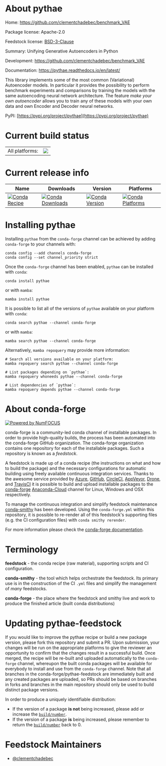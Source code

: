 About pythae
============

Home: https://github.com/clementchadebec/benchmark_VAE

Package license: Apache-2.0

Feedstock license: [BSD-3-Clause](https://github.com/conda-forge/pythae-feedstock/blob/main/LICENSE.txt)

Summary: Unifying Generative Autoencoders in Python

Development: https://github.com/clementchadebec/benchmark_VAE

Documentation: https://pythae.readthedocs.io/en/latest/

This library implements some of the most common (Variational) Autoencoder models.
In particular it provides the possibility to perform benchmark experiments and
comparisons by training the models with the same autoencoding neural network
architecture. The feature *make your own autoencoder* allows you to train any of
these models with your own data and own Encoder and Decoder neural networks.

PyPI: [https://pypi.org/project/pythae](https://pypi.org/project/pythae)


Current build status
====================


<table><tr><td>All platforms:</td>
    <td>
      <a href="https://dev.azure.com/conda-forge/feedstock-builds/_build/latest?definitionId=16576&branchName=main">
        <img src="https://dev.azure.com/conda-forge/feedstock-builds/_apis/build/status/pythae-feedstock?branchName=main">
      </a>
    </td>
  </tr>
</table>

Current release info
====================

| Name | Downloads | Version | Platforms |
| --- | --- | --- | --- |
| [![Conda Recipe](https://img.shields.io/badge/recipe-pythae-green.svg)](https://anaconda.org/conda-forge/pythae) | [![Conda Downloads](https://img.shields.io/conda/dn/conda-forge/pythae.svg)](https://anaconda.org/conda-forge/pythae) | [![Conda Version](https://img.shields.io/conda/vn/conda-forge/pythae.svg)](https://anaconda.org/conda-forge/pythae) | [![Conda Platforms](https://img.shields.io/conda/pn/conda-forge/pythae.svg)](https://anaconda.org/conda-forge/pythae) |

Installing pythae
=================

Installing `pythae` from the `conda-forge` channel can be achieved by adding `conda-forge` to your channels with:

```
conda config --add channels conda-forge
conda config --set channel_priority strict
```

Once the `conda-forge` channel has been enabled, `pythae` can be installed with `conda`:

```
conda install pythae
```

or with `mamba`:

```
mamba install pythae
```

It is possible to list all of the versions of `pythae` available on your platform with `conda`:

```
conda search pythae --channel conda-forge
```

or with `mamba`:

```
mamba search pythae --channel conda-forge
```

Alternatively, `mamba repoquery` may provide more information:

```
# Search all versions available on your platform:
mamba repoquery search pythae --channel conda-forge

# List packages depending on `pythae`:
mamba repoquery whoneeds pythae --channel conda-forge

# List dependencies of `pythae`:
mamba repoquery depends pythae --channel conda-forge
```


About conda-forge
=================

[![Powered by
NumFOCUS](https://img.shields.io/badge/powered%20by-NumFOCUS-orange.svg?style=flat&colorA=E1523D&colorB=007D8A)](https://numfocus.org)

conda-forge is a community-led conda channel of installable packages.
In order to provide high-quality builds, the process has been automated into the
conda-forge GitHub organization. The conda-forge organization contains one repository
for each of the installable packages. Such a repository is known as a *feedstock*.

A feedstock is made up of a conda recipe (the instructions on what and how to build
the package) and the necessary configurations for automatic building using freely
available continuous integration services. Thanks to the awesome service provided by
[Azure](https://azure.microsoft.com/en-us/services/devops/), [GitHub](https://github.com/),
[CircleCI](https://circleci.com/), [AppVeyor](https://www.appveyor.com/),
[Drone](https://cloud.drone.io/welcome), and [TravisCI](https://travis-ci.com/)
it is possible to build and upload installable packages to the
[conda-forge](https://anaconda.org/conda-forge) [Anaconda-Cloud](https://anaconda.org/)
channel for Linux, Windows and OSX respectively.

To manage the continuous integration and simplify feedstock maintenance
[conda-smithy](https://github.com/conda-forge/conda-smithy) has been developed.
Using the ``conda-forge.yml`` within this repository, it is possible to re-render all of
this feedstock's supporting files (e.g. the CI configuration files) with ``conda smithy rerender``.

For more information please check the [conda-forge documentation](https://conda-forge.org/docs/).

Terminology
===========

**feedstock** - the conda recipe (raw material), supporting scripts and CI configuration.

**conda-smithy** - the tool which helps orchestrate the feedstock.
                   Its primary use is in the construction of the CI ``.yml`` files
                   and simplify the management of *many* feedstocks.

**conda-forge** - the place where the feedstock and smithy live and work to
                  produce the finished article (built conda distributions)


Updating pythae-feedstock
=========================

If you would like to improve the pythae recipe or build a new
package version, please fork this repository and submit a PR. Upon submission,
your changes will be run on the appropriate platforms to give the reviewer an
opportunity to confirm that the changes result in a successful build. Once
merged, the recipe will be re-built and uploaded automatically to the
`conda-forge` channel, whereupon the built conda packages will be available for
everybody to install and use from the `conda-forge` channel.
Note that all branches in the conda-forge/pythae-feedstock are
immediately built and any created packages are uploaded, so PRs should be based
on branches in forks and branches in the main repository should only be used to
build distinct package versions.

In order to produce a uniquely identifiable distribution:
 * If the version of a package **is not** being increased, please add or increase
   the [``build/number``](https://docs.conda.io/projects/conda-build/en/latest/resources/define-metadata.html#build-number-and-string).
 * If the version of a package **is** being increased, please remember to return
   the [``build/number``](https://docs.conda.io/projects/conda-build/en/latest/resources/define-metadata.html#build-number-and-string)
   back to 0.

Feedstock Maintainers
=====================

* [@clementchadebec](https://github.com/clementchadebec/)

